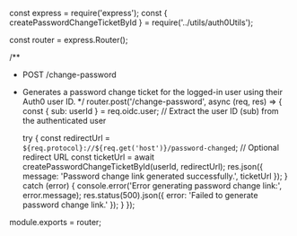 const express = require('express');
const { createPasswordChangeTicketById } = require('../utils/auth0Utils');

const router = express.Router();

/**
 * POST /change-password
 * Generates a password change ticket for the logged-in user using their Auth0 user ID.
 */
router.post('/change-password', async (req, res) => {
    const { sub: userId } = req.oidc.user; // Extract the user ID (sub) from the authenticated user

    try {
        const redirectUrl = `${req.protocol}://${req.get('host')}/password-changed`; // Optional redirect URL
        const ticketUrl = await createPasswordChangeTicketById(userId, redirectUrl);
        res.json({ message: 'Password change link generated successfully.', ticketUrl });
    } catch (error) {
        console.error('Error generating password change link:', error.message);
        res.status(500).json({ error: 'Failed to generate password change link.' });
    }
});

module.exports = router;

